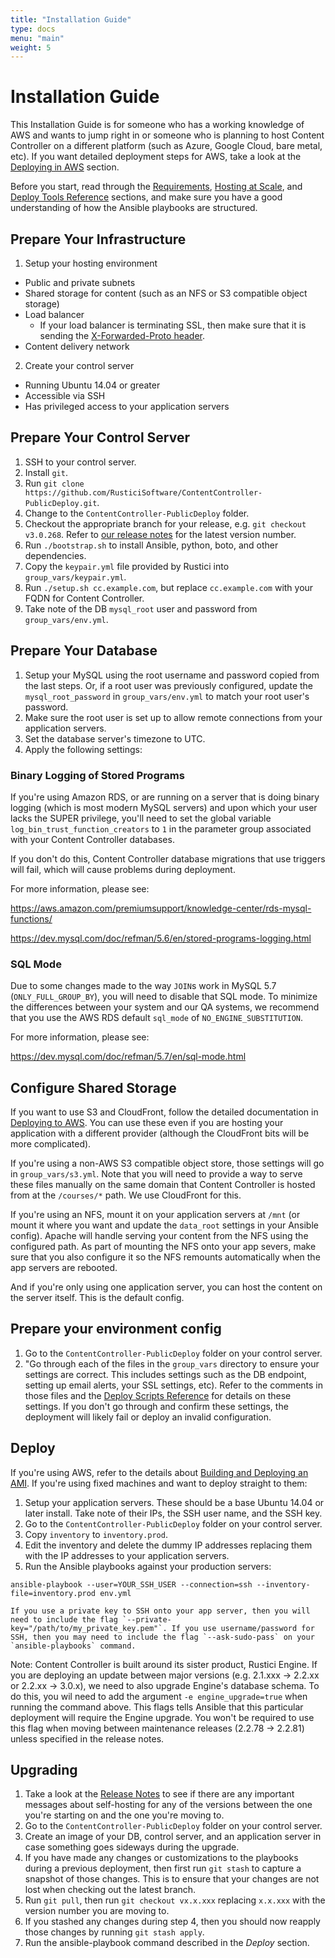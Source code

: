 ```yaml
---
title: "Installation Guide"
type: docs
menu: "main"
weight: 5
---
```


# Installation Guide

This Installation Guide is for someone who has a working knowledge of AWS and wants to jump right in or someone who is planning to host Content Controller on a different platform (such as Azure, Google Cloud, bare metal, etc). If you want detailed deployment steps for AWS, take a look at the [Deploying in AWS](/self-hosting/aws/aws) section.

Before you start, read through the [Requirements](/self-hosting/requirements), [Hosting at Scale](/self-hosting/infrastructure), and [Deploy Tools Reference](/self-hosting/deploy-tools) sections, and make sure you have a good understanding of how the Ansible playbooks are structured.

## Prepare Your Infrastructure

1. Setup your hosting environment
  * Public and private subnets
  * Shared storage for content (such as an NFS or S3 compatible object storage)
  * Load balancer
      * If your load balancer is terminating SSL, then make sure that it is sending the [X-Forwarded-Proto header](https://developer.mozilla.org/en-US/docs/Web/HTTP/Headers/X-Forwarded-Proto).
  * Content delivery network
2. Create your control server
  * Running Ubuntu 14.04 or greater
  * Accessible via SSH
  * Has privileged access to your application servers

## Prepare Your Control Server

1. SSH to your control server.
2. Install `git`.
3. Run `git clone https://github.com/RusticiSoftware/ContentController-PublicDeploy.git`.
4. Change to the `ContentController-PublicDeploy` folder.
5. Checkout the appropriate branch for your release, e.g. `git checkout v3.0.268`. Refer to [our release notes](https://support.scorm.com/hc/en-us/sections/115000419513-Release-Notes) for the latest version number.
6. Run `./bootstrap.sh` to install Ansible, python, boto, and other dependencies.
7. Copy the `keypair.yml` file provided by Rustici into `group_vars/keypair.yml`.
8. Run `./setup.sh cc.example.com`, but replace `cc.example.com` with your FQDN for Content Controller.
9. Take note of the DB `mysql_root` user and password from `group_vars/env.yml`.

## Prepare Your Database

1. Setup your MySQL using the root username and password copied from the last steps. Or, if a root user was previously configured, update the `mysql_root_password` in  `group_vars/env.yml` to match your root user's password.
2. Make sure the root user is set up to allow remote connections from your application servers.
3. Set the database server's timezone to UTC.
4. Apply the following settings:

### Binary Logging of Stored Programs

If you're using Amazon RDS, or are running on a server that is doing binary logging (which is most modern MySQL servers) and upon which your user lacks the SUPER privilege, you'll need to set the global variable `log_bin_trust_function_creators` to `1` in the parameter group associated with your Content Controller databases.

If you don't do this, Content Controller database migrations that use triggers will fail, which will cause problems during deployment.

For more information, please see:

https://aws.amazon.com/premiumsupport/knowledge-center/rds-mysql-functions/

https://dev.mysql.com/doc/refman/5.6/en/stored-programs-logging.html

### SQL Mode

Due to some changes made to the way `JOIN`s work in MySQL 5.7 (`ONLY_FULL_GROUP_BY`), you will need to disable that SQL mode.  To minimize the differences between your system and our QA systems, we recommend that you use the AWS RDS default `sql_mode` of `NO_ENGINE_SUBSTITUTION`.

For more information, please see:

https://dev.mysql.com/doc/refman/5.7/en/sql-mode.html

## Configure Shared Storage

If you want to use S3 and CloudFront, follow the detailed documentation in [Deploying to AWS](/self-hosting/aws/aws).  You can use these even if you are hosting your application with a different provider (although the CloudFront bits will be more complicated).

If you're using a non-AWS S3 compatible object store, those settings will go in `group_vars/s3.yml`.  Note that you will need to provide a way to serve these files manually on the same domain that Content Controller is hosted from at the `/courses/*` path.  We use CloudFront for this.

If you're using an NFS, mount it on your application servers at `/mnt` (or mount it where you want and update the `data_root` settings in your Ansible config).  Apache will handle serving your content from the NFS using the configured path. As part of mounting the NFS onto your app severs, make sure that you also configure it so the NFS remounts automatically when the app servers are rebooted.

And if you're only using one application server, you can host the content on the server itself.  This is the default config.

## Prepare your environment config

1. Go to the `ContentController-PublicDeploy` folder on your control server.
2. "Go through each of the files in the `group_vars` directory to ensure your settings are correct. This includes settings such as the DB endpoint, setting up email alerts, your SSL settings, etc). Refer to the comments in those files and the [Deploy Scripts Reference](/self-hosting/deploy-tools) for details on these settings. If you don't go through and confirm these settings, the deployment will likely fail or deploy an invalid configuration.

## Deploy

If you're using AWS, refer to the details about [Building and Deploying an AMI](/self-hosting/aws/aws).  If you're using fixed machines and want to deploy straight to them:

1. Setup your application servers.  These should be a base Ubuntu 14.04 or later install.  Take note of their IPs, the SSH user name, and the SSH key.
2. Go to the `ContentController-PublicDeploy` folder on your control server.
3. Copy `inventory` to `inventory.prod`.
4. Edit the inventory and delete the dummy IP addresses replacing them with the IP addresses to your application servers.
5. Run the Ansible playbooks against your production servers:
```
ansible-playbook --user=YOUR_SSH_USER --connection=ssh --inventory-file=inventory.prod env.yml
```
    If you use a private key to SSH onto your app server, then you will need to include the flag `--private-key="/path/to/my_private_key.pem"`. If you use username/password for SSH, then you may need to include the flag `--ask-sudo-pass` on your `ansible-playbooks` command.

Note: Content Controller is built around its sister product, Rustici Engine. If you are deploying an update between major versions (e.g. 2.1.xxx -> 2.2.xx or 2.2.xx -> 3.0.x), we need to also upgrade Engine's database schema. To do this, you wil need to add the argument `-e engine_upgrade=true` when running the command above. This flags tells Ansible that this particular deployment will require the Engine upgrade. You won't be required to use this flag when moving between maintenance releases (2.2.78 -> 2.2.81) unless specified in the release notes.

## Upgrading

1. Take a look at the [Release Notes](https://support.scorm.com/hc/en-us/sections/115000419513-Release-Notes) to see if there are any important messages about self-hosting for any of the versions between the one you're starting on and the one you're moving to.
2. Go to the `ContentController-PublicDeploy` folder on your control server.
3. Create an image of your DB, control server, and an application server in case something goes sideways during the upgrade.
4. If you have made any changes or customizations to the playbooks during a previous deployment, then first run `git stash` to capture a snapshot of those changes. This is to ensure that your changes are not lost when checking out the latest branch.
5. Run `git pull`, then run `git checkout vx.x.xxx` replacing `x.x.xxx` with the version number you are moving to.
6. If you stashed any changes during step 4, then you should now reapply those changes by running `git stash apply`.
7. Run the ansible-playbook command described in the *Deploy* section.
